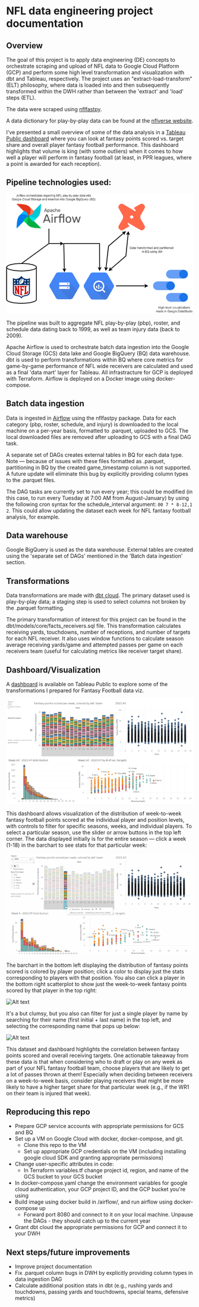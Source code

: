 # NFL data engineering project documentation

## Overview

The goal of this project is to apply data engineering (DE) concepts to orchestrate scraping and upload of NFL data to Google Cloud Platform (GCP) and perform some high level transformation and visualization with dbt and Tableau, respectively. The project uses an "extract-load-transform" (ELT) philosophy, where data is loaded into and then subsequently transformed within the DWH rather than between the 'extract' and 'load' steps (ETL).

The data were scraped using [nflfastpy](https://github.com/fantasydatapros/nflfastpy).

A data dictionary for play-by-play data can be found at the [nflverse website](https://nflreadr.nflverse.com/articles/dictionary_pbp.html).

I've presented a small overview of some of the data analysis in a [Tableau Public dashboard](https://public.tableau.com/app/profile/jacob.h.cipar/viz/ETLGCSprojectNFLFantasy/Dashboard1#2) where you can look at fantasy points scored vs. target share and overall player fantasy football performance. This dashboard highlights that volume is king (with some outliers) when it comes to how well a player will perform in fantasy football (at least, in PPR leagues, where a point is awarded for each reception).


## Pipeline technologies used:

![Pipeline flowchart diagram](/images/NFL_DE_flowchart_diagram.png "Data pipeline visualization")

The pipeline was built to aggregate NFL play-by-play (pbp), roster, and schedule data dating back to 1999, as well as team injury data (back to 2009).

Apache Airflow is used to orchestrate batch data ingestion into the Google Cloud Storage (GCS) data lake and Google BigQuery (BQ) data warehouse. dbt is used to perform transformations within BQ where core metrics for game-by-game performance of NFL wide receivers are calculated and used as a final 'data mart' layer for Tableau.
All infrastracture for GCP is deployed with Terraform. Airflow is deployed on a Docker image using docker-compose.

## Batch data ingestion

Data is ingested in [Airflow](/airflow/) using the nflfastpy package. Data for each category (pbp, roster, schedule, and injury) is downloaded to the local machine on a per-year basis, formatted to .parquet, uploaded to GCS. The local downloaded files are removed after uploading to GCS with a final DAG task.

A separate set of DAGs creates external tables in BQ for each data type. Note — because of issues with these files formatted as .parquet, partitioning in BQ by the created game_timestamp column is not supported. A future update will eliminate this bug by explicitly providing column types to the .parquet files.

The DAG tasks are currently set to run every year; this could be modified (in this case, to run every Tuesday at 7:00 AM from August-January) by using the following cron syntax for the schedule_interval argument: `00 7 * 8-12,1 2`. This could allow updating the dataset each week for NFL fantasy football analysis, for example.

## Data warehouse

Google BigQuery is used as the data warehouse. External tables are created using the 'separate set of DAGs' mentioned in the 'Batch data ingestion' section.

## Transformations

Data transformations are made with [dbt cloud](/dbt/). The primary dataset used is play-by-play data; a staging step is used to select columns not broken by the .parquet formatting. 

The primary transformation of interest for this project can be found in the dbt/models/core/facts_receivers.sql file. This transformation calculates receiving yards, touchdowns, number of receptions, and number of targets for each NFL receiver. It also uses window functions to calculate season average receiving yards/game and attempted passes per game on each receivers team (useful for calculating metrics like receiver target share).

## Dashboard/Visualization

A [dashboard](https://public.tableau.com/app/profile/jacob.h.cipar/viz/ETLGCSprojectNFLFantasy/Dashboard1#1) is available on Tableau Public to explore some of the transformations I prepared for Fantasy Football data viz.

![Alt text](/images/Dashboard_overview.png "Dashboard overview example")

This dashboard allows visualization of the distribution of week-to-week fantasy football points scored at the individual player and position levels, with controls to filter for specific seasons, weeks, and individual players. To select a particular season, use the slider or arrow buttons in the top left corner. The data displayed initially is for the entire season — click a week (1-18) in the barchart to see stats for that particular week:

![Alt text](/images/Dashboard_week_selection_example.gif "Dashboard overview example")

The barchart in the bottom left displaying the distribution of fantasy points scored is colored by player position; click a color to display just the stats corresponding to players with that position. You also can click a player in the bottom right scatterplot to show just the week-to-week fantasy points scored by that player in the top right:

![Alt text](/images/Dashwboard_player_selection_example.gif "Dashboard example 2")

It's a but clumsy, but you also can filter for just a single player by name by searching for their name (first initial + last name) in the top left, and selecting the corresponding name that pops up below:

![Alt text](/images/Dashwboard_player_selection_example_2.gif "Dashboard example 2")

This dataset and dashboard highlights the correlation between fantasy points scored and overall receiving targets. One actionable takeaway from these data is that when considering who to draft or play on any week as part of your NFL fantasy football team, choose players that are likely to get a lot of passes thrown at them! Especially when deciding between receivers on a week-to-week basis, consider playing receivers that might be more likely to have a higher target share for that particular week (e.g., if the WR1 on their team is injured that week).

## Reproducing this repo

- Prepare GCP service accounts with appropriate permissions for GCS and BQ
- Set up a VM on Google Cloud with docker, docker-compose, and git.
    - Clone this repo to the VM
    - Set up appropriate GCP credentials on the VM (including installing google cloud SDK and granting appropriate permissions)
- Change user-specific attributes in code:
    - In Terraform variables.tf change project id, region, and name of the GCS bucket to your GCS bucket
- In docker-compose.yaml change the environment variables for google cloud authentication, your GCP project ID, and the GCP bucket you're using
- Build image using docker build in /airflow/, and run airflow using docker-compose up
    - Forward port 8080 and connect to it on your local machine. Unpause the DAGs - they should catch up to the current year
- Grant dbt cloud the appropriate permissions for GCP and connect it to your DWH

## Next steps/future improvements

- Improve project documentation
- Fix .parquet column bugs in DWH by explicitly providing column types in data ingestion DAG
- Calculate additional position stats in dbt (e.g., rushing yards and touchdowns, passing yards and touchdowns, special teams, defensive metrics)
